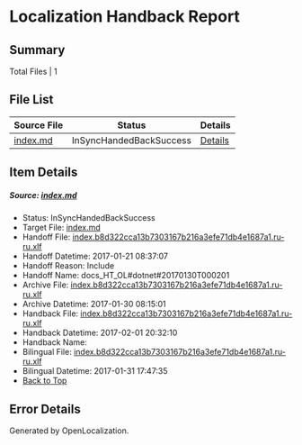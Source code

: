 # <a name='report-top'></a> Localization Handback Report

## Summary
 Total Files | 1

## File List
 Source File | Status | Details 
 ----------- | ------ | ------- 
 [index.md](https://github.com/dotnet/docs/blob/2ad428dcda9ef213a8487c35a48b33929259abba/index.md) | InSyncHandedBackSuccess | [Details](#44b21665593717023aef7a85fe88a60d075193277446)

## Item Details
##### <a name='44b21665593717023aef7a85fe88a60d075193277446'></a> Source: [index.md](https://github.com/dotnet/docs/blob/2ad428dcda9ef213a8487c35a48b33929259abba/index.md)
* Status: InSyncHandedBackSuccess
* Target File: [index.md](https://github.com/dotnet/docs.ru-ru/blob/e22af41c1d750ed931028db370742de271be9f5c/index.md)
* Handoff File: [index.b8d322cca13b7303167b216a3efe71db4e1687a1.ru-ru.xlf](https://github.com/dotnet/docs.handoff/blob/d45bd6b81fd08964c943c8097662171bb93a54de/ol-handoff/dotnet/docs.ru-ru/master/dotnet-core/index.b8d322cca13b7303167b216a3efe71db4e1687a1.ru-ru.xlf)
* Handoff Datetime: 2017-01-21 08:37:07
* Handoff Reason: Include
* Handoff Name: docs_HT_OL#dotnet#20170130T000201
* Archive File: [index.b8d322cca13b7303167b216a3efe71db4e1687a1.ru-ru.xlf](https://github.com/dotnet/docs.handoff/blob/a01150753d099d1f651a09dcd96e13ca2c3dbfcc/ol-archive/dotnet/docs.ru-ru/master/dotnet-core/index.b8d322cca13b7303167b216a3efe71db4e1687a1.ru-ru.xlf)
* Archive Datetime: 2017-01-30 08:15:01
* Handback File: [index.b8d322cca13b7303167b216a3efe71db4e1687a1.ru-ru.xlf](https://github.com/dotnet/docs.handback/blob/f5146f3422f43221fedd5230c49f5a6069f59e28/ol-handback/dotnet/docs.ru-ru/master/dotnet-core/index.b8d322cca13b7303167b216a3efe71db4e1687a1.ru-ru.xlf)
* Handback Datetime: 2017-02-01 20:32:10
* Handback Name: 
* Bilingual File: [index.b8d322cca13b7303167b216a3efe71db4e1687a1.ru-ru.xlf](https://github.com/dotnet/docs.handback/blob/988df754976d5e874eec05e78178fec140773cca/ol-handback/dotnet/docs.ru-ru/master/dotnet-core/index.b8d322cca13b7303167b216a3efe71db4e1687a1.ru-ru.xlf)
* Bilingual Datetime: 2017-01-31 17:47:35
* [Back to Top](#report-top)


## Error Details

Generated by OpenLocalization.
